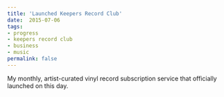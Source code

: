 ```yaml
---
title: 'Launched Keepers Record Club'
date:  2015-07-06
tags:
- progress
- keepers record club
- business
- music
permalink: false
---
```

My monthly, artist-curated vinyl record subscription service that officially launched on this day.